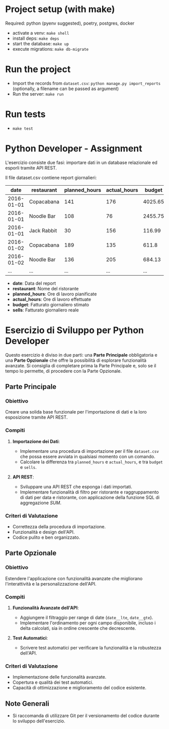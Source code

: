 # Project setup (with make)
Required: python (pyenv suggested), poetry, postgres, docker
- activate a venv: `make shell`
- install deps: `make deps`
- start the database: `make up`
- execute migrations: `make db-migrate`

# Run the project
- Import the records from `dataset.csv`: `python manage.py import_reports` (optionally, a filename can be passed as argument)
- Run the server: `make run`

# Run tests
- `make test`

# Python Developer - Assignment

L'esercizio consiste due fasi: importare dati in un database relazionale ed esporli tramite API REST.

Il file dataset.csv contiene report giornalieri:

| date       | restaurant  | planned_hours | actual_hours | budget  | sells   |
|------------|-------------|---------------|--------------|---------|---------|
| 2016-01-01 | Copacabana  | 141           | 176          | 4025.65 | 2801.33 |
| 2016-01-01 | Noodle Bar  | 108           | 76           | 2455.75 | 3875.81 |
| 2016-01-01 | Jack Rabbit | 30            | 156          | 116.99  | 3967.95 |
| 2016-01-02 | Copacabana  | 189           | 135          | 611.8   | 197.57  |
| 2016-01-02 | Noodle Bar  | 136           | 205          | 684.13  | 1720.22 |
| ...        | ...         | ...           | ...          | ...     | ...     |

* **date**: Data del report
* **restaurant**: Nome del ristorante
* **planned_hours**: Ore di lavoro pianificate
* **actual_hours**: Ore di lavoro effettuate
* **budget**: Fatturato giornaliero stimato
* **sells**: Fatturato giornaliero reale

# Esercizio di Sviluppo per Python Developer

Questo esercizio è diviso in due parti: una **Parte Principale** obbligatoria e una **Parte Opzionale** che offre la possibilità di esplorare funzionalità avanzate. Si consiglia di completare prima la Parte Principale e, solo se il tempo lo permette, di procedere con la Parte Opzionale.

## Parte Principale
### Obiettivo
Creare una solida base funzionale per l'importazione di dati e la loro esposizione tramite API REST.

### Compiti
1. **Importazione dei Dati**:
   - Implementare una procedura di importazione per il file `dataset.csv` che possa essere avviata in qualsiasi momento con un comando.
   - Calcolare la differenza tra `planned_hours` e `actual_hours`, e tra `budget` e `sells`.

2. **API REST**:
   - Sviluppare una API REST che esponga i dati importati.
   - Implementare funzionalità di filtro per ristorante e raggruppamento di dati per data e ristorante, con applicazione della funzione SQL di aggregazione *SUM*.

### Criteri di Valutazione
- Correttezza della procedura di importazione.
- Funzionalità e design dell'API.
- Codice pulito e ben organizzato.

## Parte Opzionale
### Obiettivo
Estendere l'applicazione con funzionalità avanzate che migliorano l'interattività e la personalizzazione dell'API.

### Compiti
1. **Funzionalità Avanzate dell'API**:
   - Aggiungere il filtraggio per range di date (`date__lte`, `date__gte`).
   - Implementare l'ordinamento per ogni campo disponibile, incluso i delta calcolati, sia in ordine crescente che decrescente.

2. **Test Automatici**:
   - Scrivere test automatici per verificare la funzionalità e la robustezza dell'API.

### Criteri di Valutazione
- Implementazione delle funzionalità avanzate.
- Copertura e qualità dei test automatici.
- Capacità di ottimizzazione e miglioramento del codice esistente.

## Note Generali
- Si raccomanda di utilizzare Git per il versionamento del codice durante lo sviluppo dell'esercizio.
